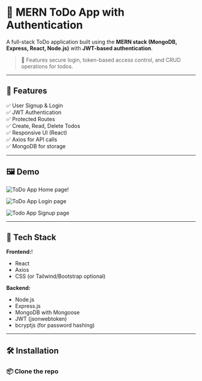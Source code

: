 # 📝 MERN ToDo App with Authentication

A full-stack ToDo application built using the **MERN stack (MongoDB, Express, React, Node.js)** with **JWT-based authentication**.

> 🔐 Features secure login, token-based access control, and CRUD operations for todos.

---

## 🚀 Features

✅ User Signup & Login  
✅ JWT Authentication  
✅ Protected Routes  
✅ Create, Read, Delete Todos  
✅ Responsive UI (React)  
✅ Axios for API calls  
✅ MongoDB for storage  

---

## 🖼️ Demo

![ToDo App Home page](https://github.com/user-attachments/assets/0878c003-0e5b-4c00-b828-32b5cc849ef5)!


![ToDo App Login page](https://github.com/user-attachments/assets/797d16ba-9104-4a9d-befe-33b7f324e5de)

![Todo App Signup page](https://github.com/user-attachments/assets/090e0856-3fa9-4038-839f-1db29ee685ec)


---

## 🔧 Tech Stack

**Frontend:**!

- React
- Axios
- CSS (or Tailwind/Bootstrap optional)

**Backend:**
- Node.js
- Express.js
- MongoDB with Mongoose
- JWT (jsonwebtoken)
- bcryptjs (for password hashing)

---

## 🛠️ Installation

### 📦 Clone the repo
